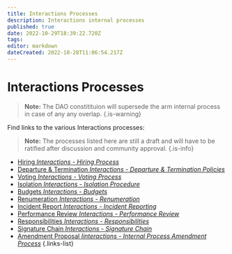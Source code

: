 ```yaml
---
title: Interactions Processes
description: Interactions internal processes
published: true
date: 2022-10-29T18:39:22.720Z
tags: 
editor: markdown
dateCreated: 2022-10-28T11:06:54.217Z
---
```


# Interactions Processes
> 
> **Note:** The DAO constitituion will supersede the arm internal process in case of any any overlap.
{.is-warning}


Find links to the various Interactions processes:

> **Note:** The processes listed here are still a draft and will have to be ratified after discussion and community approval. 
{.is-info}

- [Hiring *Interactions - Hiring Process*](/en/interactions/int-hiring)
- [Departure & Termination *Interactions - Departure & Termination Policies*](/en/interactions/int-departure)
- [Voting *Interactions - Voting Process*](/en/interactions/int-voting)
- [Isolation *Interactions  - Isolation Procedure*](/en/interactions/int-Isolation)
- [Budgets *Interactions - Budgets*](/en/interactions/int-budgets)
- [Renumeration *Interactions - Renumeration*](/en/interactions/int-renum)
- [Incident Report *Interactions - Incident Reporting*](/en/interactions/int-incident)
- [Performance Review *Interactions - Performance Review*](/en/interactions/int-performance)
- [Responsibilities *Interactions - Responsibilities*](/en/interactions/int-responsibilities)
- [Signature Chain *Interactions - Signature Chain*](/en/interactions/int-sigchain)
- [Amendment Proposal *Iinteractions - Internal Process Amendment Process*](/en/interactions/int-amendments)
{.links-list}

